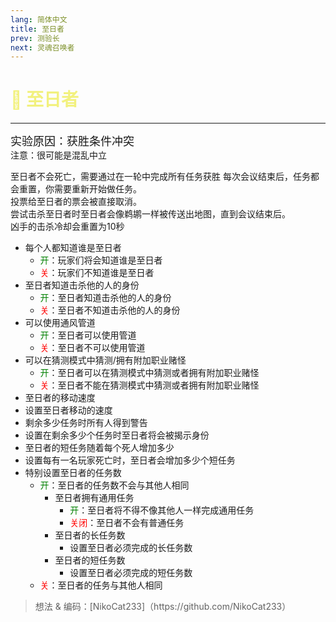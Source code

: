 ```yaml
---
lang: 简体中文
title: 至日者
prev: 测验长
next: 灵魂召唤者
---
```


# <font color=#f2f17e>🌟 <b>至日者</b></font> <Badge text="Neutral" type="tip" vertical="middle"/>

***

<font size=4em>实验原因：获胜条件冲突</font><br>
注意：很可能是混乱中立

至日者不会死亡，需要通过在一轮中完成所有任务获胜 每次会议结束后，任务都会重置，你需要重新开始做任务。<br>
投票给至日者的票会被直接取消。<br>
尝试击杀至日者时至日者会像鹈鹕一样被传送出地图，直到会议结束后。<br>
凶手的击杀冷却会重置为10秒

- 每个人都知道谁是至日者
  - <font color=green>开</font>：玩家们将会知道谁是至日者
  - <font color=red>关</font>：玩家们不知道谁是至日者
- 至日者知道击杀他的人的身份
  - <font color=green>开</font>：至日者知道击杀他的人的身份
  - <font color=red>关</font>：至日者不知道击杀他的人的身份
- 可以使用通风管道
  - <font color=green>开</font>：至日者可以使用管道
  - <font color=red>关</font>：至日者不可以使用管道
- 可以在猜测模式中猜测/拥有附加职业赌怪
  - <font color=green>开</font>：至日者可以在猜测模式中猜测或者拥有附加职业赌怪
  - <font color=red>关</font>：至日者不能在猜测模式中猜测或者拥有附加职业赌怪
- 至日者的移动速度
- 设置至日者移动的速度
- 剩余多少任务时所有人得到警告
- 设置在剩余多少个任务时至日者将会被揭示身份
- 至日者的短任务随着每个死人增加多少
- 设置每有一名玩家死亡时，至日者会增加多少个短任务
- 特别设置至日者的任务数
  - <font color=green>开</font>：至日者的任务数不会与其他人相同
    - 至日者拥有通用任务
      - <font color=green>开</font>：至日者将不得不像其他人一样完成通用任务
      - <font color=red>关闭</font>：至日者不会有普通任务
    - 至日者的长任务数
      - 设置至日者必须完成的长任务数
    - 至日者的短任务数
      - 设置至日者必须完成的短任务数
  - <font color=red>关</font>：至日者的任务与其他人相同

> 想法 & 编码：[NikoCat233]（https\://github.com/NikoCat233）
